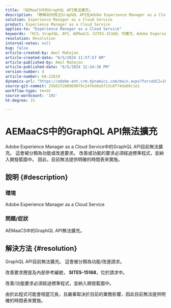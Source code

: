 ```yaml
---
title: 「AEMaaCS中的GraphQL API無法擴充」
description: 「瞭解如何修正GraphQL API在Adobe Experience Manager as a Cloud Service (AEMaaCS)中無法擴充的問題。」
solution: Experience Manager as a Cloud Service
product: Experience Manager as a Cloud Service
applies-to: "Experience Manager as a Cloud Service"
keywords: 「KCS、GraphQL、API、AEMaaCS、SITES-15168、可擴充、Adobe Experience Manager as a Cloud Service」
resolution: Resolution
internal-notes: null
bug: false
article-created-by: Amol Mahajan
article-created-date: "6/5/2024 11:57:57 AM"
article-published-by: Amol Mahajan
article-published-date: "6/5/2024 12:34:38 PM"
version-number: 4
article-number: KA-22619
dynamics-url: "https://adobe-ent.crm.dynamics.com/main.aspx?forceUCI=1&pagetype=entityrecord&etn=knowledgearticle&id=f4643dd7-3223-ef11-840a-6045bd06eea5"
source-git-commit: 25b61f200969079c24fbdda5f23c8f74da68c1e1
workflow-type: tm+mt
source-wordcount: '192'
ht-degree: 1%

---
```


# AEMaaCS中的GraphQL API無法擴充


Adobe Experience Manager as a Cloud Service中的GraphQL API目前無法擴充。 這會被分類為功能或改進要求。 改善或功能的要求必須經過標準程式，並納入開發藍圖中。 因此，目前無法提供明確的時間表來實施。

## 說明 {#description}


### 環境

Adobe Experience Manager as a Cloud Service



### 問題/症狀

AEMaaCS中的GraphQL API無法擴充。


## 解決方法 {#resolution}


GraphQL API目前無法擴充。 這會被分類為功能/改進請求。

改善要求應提及內部參考編號， <b>SITES-15168</b>，位於請求中。

改善/功能要求必須經過標準程式，並納入開發藍圖中。

由於此程式可能會相當冗長，且嚴重取決於目前的業務影響，因此目前無法提供明確的時間表來實施。

